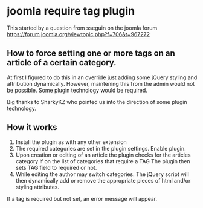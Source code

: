 # joomla require tag plugin

This started by a question from sseguin on the joomla forum
https://forum.joomla.org/viewtopic.php?f=706&t=967272

## How to force setting one or more tags on an article of a certain category.

At first I figured to do this in an override just adding some jQuery styling and attribution dynamically. 
However, maintening this from the admin would not be possible. Some plugin technology would be required.

Big thanks to SharkyKZ who pointed us into the direction of some plugin technology.

## How it works
1. Install the plugin as with any other extension
2. The required categories are set in the plugin settings. Enable plugin.
3. Upon creation or editing of an article the plugin checks for the articles category if on the list of categories that require a TAG
The plugin then sets TAG field to required or not.
4. While editing the author may switch categories. 
The jQuery script will then dynamically add or remove the appropriate pieces of html and/or styling attributes.

If a tag is required but not set, an error message will appear.
